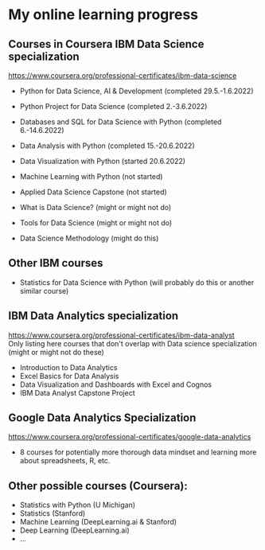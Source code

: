 # My online learning progress
## Courses in Coursera IBM Data Science specialization 
https://www.coursera.org/professional-certificates/ibm-data-science
- Python for Data Science, AI & Development (completed 29.5.-1.6.2022)
- Python Project for Data Science (completed 2.-3.6.2022)
- Databases and SQL for Data Science with Python (completed 6.-14.6.2022)
- Data Analysis with Python (completed 15.-20.6.2022)
- Data Visualization with Python (started 20.6.2022)
- Machine Learning with Python (not started)
- Applied Data Science Capstone (not started)

- What is Data Science? (might or might not do)
- Tools for Data Science (might or might not do)
- Data Science Methodology (might do this)

## Other IBM courses
- Statistics for Data Science with Python (will probably do this or another similar course)

## IBM Data Analytics specialization 
https://www.coursera.org/professional-certificates/ibm-data-analyst \
Only listing here courses that don't overlap with Data science specialization (might or might not do these)
- Introduction to Data Analytics
- Excel Basics for Data Analysis
- Data Visualization and Dashboards with Excel and Cognos
- IBM Data Analyst Capstone Project

## Google Data Analytics Specialization
https://www.coursera.org/professional-certificates/google-data-analytics
- 8 courses for potentially more thorough data mindset and learning more about spreadsheets, R, etc.

## Other possible courses (Coursera): 
- Statistics with Python (U Michigan) 
- Statistics (Stanford)
- Machine Learning (DeepLearning.ai & Stanford)
- Deep Learning (DeepLearning.ai) 
- ...
